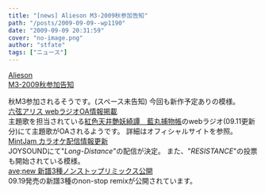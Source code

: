 ```yaml
---
title: "[news] Alieson M3-2009秋参加告知"
path: "/posts/2009-09-09--wp1190"
date: "2009-09-09 20:31:59"
cover: "no-image.png"
author: "stfate"
tags: ["ニュース"]
---
```


<style type="text/css">
<!--
p {white-space: pre-wrap};
-->
</style>

<a  href="http://www.alieson.net/html/" target="_blank">Alieson M3-2009秋参加告知</a>
<div >秋M3参加されるそうです。(スペース未告知)
今回も新作予定ありの模様。</div>
<a  href="http://www.rokugen.net/" target="_blank">六弦アリス webラジオOA情報掲載</a>
<div >主題歌を担当されている<a href="http://lovedelivery.biz/" target="_blank">紅色天井艶妖綺譚　藍丸捕物帳</a>のwebラジオ(09.11更新分)にて主題歌がOAされるようです。
詳細はオフィシャルサイトを参照。</div>
<a  href="http://www.mintjam.net/mj/index.html" target="_blank">MintJam カラオケ配信情報更新</a>
<div >JOYSOUNDにて"<em>Long-Distance</em>"の配信が決定。
また、"<em>RESISTANCE</em>"の投票も開始されている模様。</div>
<a  href="http://www.avenew.jp/" target="_blank">ave;new 新譜3種ノンストップリミックス公開</a>
<div >09.19発売の新譜3種のnon-stop remixが公開されています。</div>
